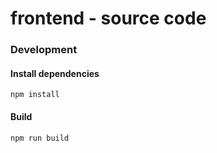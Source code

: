 # frontend - source code

### Development

#### Install dependencies
  ```buildoutcfg
  npm install
  ```

#### Build
  ```buildoutcfg
  npm run build
  ```
